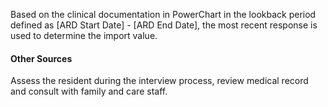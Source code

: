 <!-- J0100 --> 
Based on the clinical documentation in PowerChart in the lookback period defined as [ARD Start Date] - [ARD End Date], the most recent response is used to determine the import value.

#### Other Sources
Assess the resident during the interview process, review medical record and consult with family and care staff.
<!-- /J0100 -->